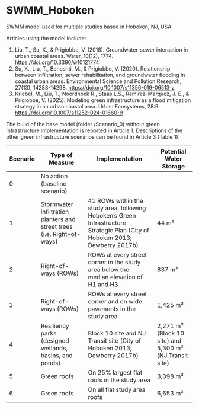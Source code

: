 # SWMM_Hoboken
SWMM model used for multiple studies based in Hoboken, NJ, USA.

Articles using the model include:
1. Liu, T., Su, X., & Prigiobbe, V. (2018). Groundwater-sewer interaction in urban coastal areas. Water, 10(12), 1774. https://doi.org/10.3390/w10121774
2. Su, X., Liu, T., Beheshti, M., & Prigiobbe, V. (2020). Relationship between infiltration, sewer rehabilitation, and groundwater flooding in coastal urban areas. Environmental Science and Pollution Research, 27(13), 14288-14298. https://doi.org/10.1007/s11356-019-06513-z
3. Kriebel, M., Liu, T., Noordhoek R., Staas L.S., Ramirez-Marquez, J. E., & Prigiobbe, V. (2025). Modeling green infrastructure as a flood mitigation strategy in an urban coastal area. Urban Ecosystems, 28:9. https://doi.org/10.1007/s11252-024-01660-9

The build of the base model (folder /Scenario_0) without green infrastructure implementation is reported in Article 1. Descriptions of the other green infrastructure scenarios can be found in Article 3 (Table 1):

| Scenario | Type of Measure                                                           | Implementation                                                                                 | Potential Water Storage                                  |
|----------|---------------------------------------------------------------------------|------------------------------------------------------------------------------------------------|----------------------------------------------------------|
| 0        | No action (baseline scenario)                                             |                                                                                                |                                                          |
| 1        | Stormwater infiltration planters and street trees (i.e. Right-of-ways)    | 41 ROWs within the study area, following Hoboken’s Green Infrastructure Strategic Plan (City of Hoboken 2013; Dewberry 2017b) | 44 m³                                                    |
| 2        | Right-of-ways (ROWs)                                                      | ROWs at every street corner in the study area below the median elevation of H1 and H3           | 837 m³                                                   |
| 3        | Right-of-ways (ROWs)                                                      | ROWs at every street corner and on wide pavements in the study area                             | 1,425 m³                                                 |
| 4        | Resiliency parks (designed wetlands, basins, and ponds)                   | Block 10 site and NJ Transit site (City of Hoboken 2013; Dewberry 2017b)                        | 2,271 m³ (Block 10 site) and 5,300 m³ (NJ Transit site)  |
| 5        | Green roofs                                                               | On 25% largest flat roofs in the study area                                                    | 3,098 m³                                                 |
| 6        | Green roofs                                                               | On all flat study area roofs                                                                   | 6,653 m³                                                 |

